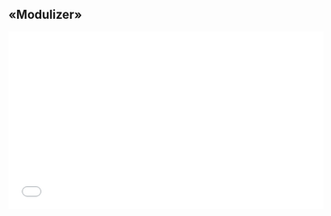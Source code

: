 ## «Modulizer»

<iframe width="560" height="315" src="//www.youtube.com/embed/oxhUS_l-9Sc?list=UUbbagyJ0A5z4p15zfAaMVsQ" frameborder="0" allowfullscreen></iframe>

